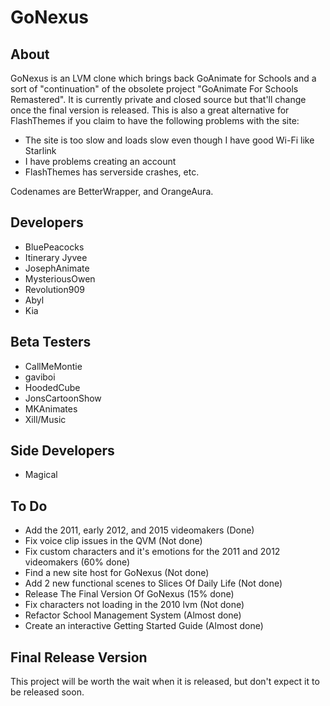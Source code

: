 # GoNexus

## About
GoNexus is an LVM clone which brings back GoAnimate for Schools and a sort of "continuation" of the obsolete project "GoAnimate For Schools Remastered". It is currently private and closed source but that'll change once the final version is released. This is also a great alternative for FlashThemes if you claim to have the following problems with the site:
* The site is too slow and loads slow even though I have good Wi-Fi like Starlink
* I have problems creating an account
* FlashThemes has serverside crashes, etc.

Codenames are BetterWrapper, and OrangeAura.

## Developers
* BluePeacocks
* Itinerary Jyvee
* JosephAnimate
* MysteriousOwen
* Revolution909
* Abyl
* Kia

## Beta Testers
* CallMeMontie
* gaviboi
* HoodedCube
* JonsCartoonShow
* MKAnimates
* Xill/Music

## Side Developers
* Magical
  
## To Do
* Add the 2011, early 2012, and 2015 videomakers (Done)
* Fix voice clip issues in the QVM (Not done)
* Fix custom characters and it's emotions for the 2011 and 2012 videomakers (60% done)
* Find a new site host for GoNexus (Not done)
* Add 2 new functional scenes to Slices Of Daily Life (Not done)
* Release The Final Version Of GoNexus (15% done)
* Fix characters not loading in the 2010 lvm (Not done)
* Refactor School Management System (Almost done)
* Create an interactive Getting Started Guide (Almost done)

## Final Release Version
This project will be worth the wait when it is released, but don't expect it to be released soon.
